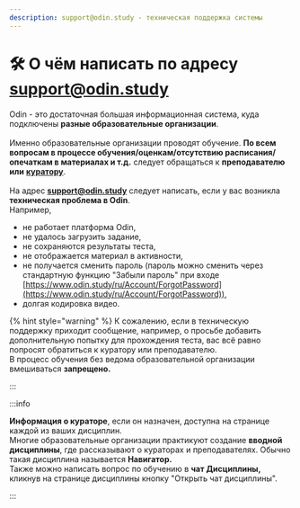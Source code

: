 ```yaml
---
description: support@odin.study - техническая поддержка системы
---
```


# 🛠️ О чём написать по адресу support@odin.study

Odin - это достаточная большая информационная система, куда подключены **разные образовательные организации**. \
\
Именно образовательные организации проводят обучение. **По всем вопросам в процессе обучения/оценкам/отсутствию расписания/опечаткам в материалах и т.д.** следует обращаться  к **преподавателю или** [**куратору**](../gde-naiti-kuratora.md).\
\
На адрес [**support@odin.study**](mailto:support@odin.study?body=%0D%0A%0D%0A-%20-%20-%20-%20-%20-%20-%20-%20-%20-%20-%20-%20-%20-%20-%20-%20-%20-%20-%20-%20-%20-%20-%20-%20-%20-%20-%20-%20-%20-%20-%20-%0D%0A%D0%A2%D0%B5%D1%85%D0%BD%D0%B8%D1%87%D0%B5%D1%81%D0%BA%D0%B0%D1%8F%20%D0%B8%D0%BD%D1%84%D0%BE%D1%80%D0%BC%D0%B0%D1%86%D0%B8%D1%8F%20\(%D0%BD%D0%B5%20%D1%83%D0%B4%D0%B0%D0%BB%D1%8F%D1%82%D1%8C\):%0D%0A%D0%90%D1%81%D0%B5%D0%B5%D0%B2%D0%B0%20%D0%9B%D1%8E%D0%B1%D0%BE%D0%B2%D1%8C%20%D0%90%D0%BB%D0%B5%D0%BA%D1%81%D0%B0%D0%BD%D0%B4%D1%80%D0%BE%D0%B2%D0%BD%D0%B0%20\(19\)%0D%0A-%20-%20-%20-%20-%20-%20-%20-%20-%20-%20-%20-%20-%20-%20-%20-%20-%20-%20-%20-%20-%20-%20-%20-%20-%20-%20-%20-%20-%20-%20-%20-) следует написать, если у вас возникла **техническая проблема в  Odin**.\
Например,

* не работает платформа Odin,
* не удалось загрузить задание,
* не сохраняются результаты теста,
* не отображается материал в активности,
* не получается сменить пароль (пароль можно сменить через стандартную функцию "Забыли пароль" при входе [https://www.odin.study/ru/Account/ForgotPassword](https://www.odin.study/ru/Account/ForgotPassword)),
* долгая кодировка видео.

{% hint style="warning" %}
К сожалению, если в техническую поддержку приходит сообщение, например, о просьбе добавить дополнительную попытку для прохождения теста, вас всё равно попросят обратиться к куратору или преподавателю. \
В процесс обучения без ведома образовательной организации вмешиваться **запрещено.**

:::

:::info

**Информация о кураторе**, если он назначен, доступна на странице каждой из ваших дисциплин.\
Многие образовательные организации практикуют создание **вводной дисциплины**, где рассказывают о кураторах и преподавателях. Обычно такая дисциплина называется  **Навигатор.**\
Также можно написать вопрос по обучению в **чат Дисциплины,** кликнув на странице дисциплины кнопку "Открыть чат дисциплины".

:::
